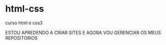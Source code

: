 # html-css
 curso html e css3

 ESTOU APREDENDO A CRIAR SITES E AGORA VOU GERENCIAR OS MEUS REPOSITORIOS
